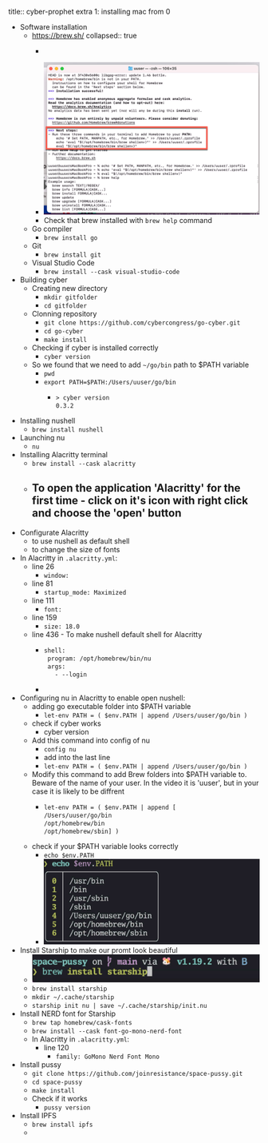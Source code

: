 title:: cyber-prophet extra 1: installing mac from 0

- Software installation
	- https://brew.sh/
	  collapsed:: true
		- ```/bin/bash -c "$(curl -fsSL https://raw.githubusercontent.com/Homebrew/install/HEAD/install.sh)"
		  ```
		- ![image.png](../assets/image_1665918154752_0.png)
		- Check that brew installed with `brew help` command
	- Go compiler
		- `brew install go`
	- Git
		- `brew install git`
	- Visual Studio Code
		- `brew install --cask visual-studio-code`
- Building cyber
	- Creating new directory
		- `mkdir gitfolder`
		- `cd gitfolder`
	- Clonning repository
		- `git clone https://github.com/cybercongress/go-cyber.git`
		- `cd go-cyber`
		- `make install`
	- Checking if cyber is installed correctly
		- `cyber version`
	- So we found that we need to add `~/go/bin` path to $PATH variable
		- `pwd`
		- `export PATH=$PATH:/Users/uuser/go/bin`
			- ```
			  > cyber version
			  0.3.2
			  ```
- Installing nushell
	- `brew install nushell`
- Launching nu
	- `nu`
- Installing Alacritty terminal
	- `brew install --cask alacritty`
	- To open the application 'Alacritty' for the first time - click on it's icon with right click and choose the 'open' button
		-
- Configurate Alacritty
	- to use nushell as default shell
	- to change the size of fonts
- In Alacritty in `.alacritty.yml`:
	- line 26
		- `window:`
	- line 81
		- `startup_mode: Maximized`
	- line 111
		- `font:`
	- line 159
		- `size: 18.0`
	- line 436 - To make nushell default shell for Alacritty
		- ```
		  shell:
		   program: /opt/homebrew/bin/nu
		   args:
		     - --login
		  ```
		-
- Configuring nu in Alacritty to enable open nushell:
	- adding go executable folder into $PATH variable
		- `let-env PATH = ( $env.PATH | append /Users/uuser/go/bin )`
	- check if cyber works
		- cyber version
	- Add this command into config of nu
		- `config nu`
		- add into the last line
		- `let-env PATH = ( $env.PATH | append /Users/uuser/go/bin )`
	- Modify this command to add Brew folders into $PATH variable to. Beware of the name of your user. In the video it is 'uuser', but in your case it is likely to be diffrent
		- ```
		  let-env PATH = ( $env.PATH | append [
		  /Users/uuser/go/bin  
		  /opt/homebrew/bin  
		  /opt/homebrew/sbin] )
		  ```
	- check if your $PATH variable looks correctly
		- `echo $env.PATH`
		- ![image.png](../assets/image_1665923863696_0.png)
- Install Starship to make our promt look beautiful
	- ![image.png](../assets/image_1665923942928_0.png)
	- `brew install starship`
	- `mkdir ~/.cache/starship`
	- `starship init nu | save ~/.cache/starship/init.nu`
- Install NERD font for Starship
	- `brew tap homebrew/cask-fonts`
	- `brew install --cask font-go-mono-nerd-font`
	- In Alacritty in `.alacritty.yml`:
		- line 120
			- `family: GoMono Nerd Font Mono`
- Install pussy
	- `git clone https://github.com/joinresistance/space-pussy.git`
	- `cd space-pussy`
	- `make install`
	- Check if it works
		- `pussy version`
- Install IPFS
	- `brew install ipfs`
	-